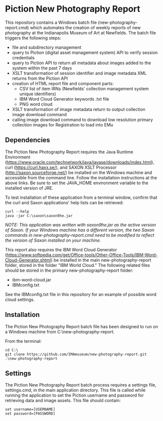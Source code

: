 # Piction New Photography Report

This repository contains a Windows batch file (new-photography-report.cmd) which automates the creation of weekly reports of new photography at the Indianapolis Museum of Art at Newfields. The batch file triggers the following steps:

* file and subdirectory management
* query to Piction (digital asset management system) API to verify session credentials
* query to Piction API to return all metadata about images added to the system within the past 7 days
* XSLT transformation of session identifier and image metadata XML returns from the Piction API
* creation of HTML report file and component parts:
	* CSV list of item IRNs (Newfields' collection management system unique identifiers)
	* IBM Word Cloud Generator keywords .txt file
	* PNG word cloud
* XSLT transformation of image metadata return to output collection image download command
* calling image download command to download low resolution primary collection images for Registration to load into EMu

## Dependencies

The Piction New Photography Report requires the Java Runtime Environment (https://www.oracle.com/technetwork/java/javase/downloads/index.html), curl (https://curl.haxx.se/), and SAXON XSLT Processor (http://saxon.sourceforge.net/) be installed on the Windows machine and accessible from the command line. Follow the installation instructions at the above links. Be sure to set the JAVA_HOME environment variable to the installed version of JRE.

To test installation of these application from a terminal window, confirm that the curl and Saxon applications' help lists can be retrieved:

	curl --help
	java -jar C:\saxon\saxon9he.jar

*NOTE: This application was written with saxon9he.jar as the active version of Saxon. If your Windows machine has a different version, the two Saxon commands in new-photography-report.cmd need to be modified to reflect the version of Saxon installed on your machine.*

This report also requires the IBM Word Cloud Generator (https://www.softpedia.com/get/Office-tools/Other-Office-Tools/IBM-Word-Cloud-Generator.shtml) be installed in the main new-photography-report folder, stored in the folder "IBM World Cloud." The following related files should be stored in the primary new-photography-report folder:

* ibm-word-cloud.jar
* IBMconfig.txt

See the IBMconfig.txt file in this repository for an example of possible word cloud settings.

## Installation

The Piction New Photography Report batch file has been designed to run on a Windows machine from C:\new-photography-report.

From the terminal:

	cd C:\
	git clone https://github.com/IMAmuseum/new-photography-report.git .\new-photography-report

## Settings

The Piction New Photography Report batch process requires a settings file, settings.cmd, in the main application directory. This file is called while running the application to set the Piction username and password for retrieving data and image assets. This file should contain:

	set username=[USERNAME]
	set password=[PASSWORD]

